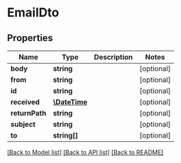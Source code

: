 # EmailDto

## Properties
Name | Type | Description | Notes
------------ | ------------- | ------------- | -------------
**body** | **string** |  | [optional] 
**from** | **string** |  | [optional] 
**id** | **string** |  | [optional] 
**received** | [**\DateTime**](\DateTime.md) |  | [optional] 
**returnPath** | **string** |  | [optional] 
**subject** | **string** |  | [optional] 
**to** | **string[]** |  | [optional] 

[[Back to Model list]](../README.md#documentation-for-models) [[Back to API list]](../README.md#documentation-for-api-endpoints) [[Back to README]](../README.md)


